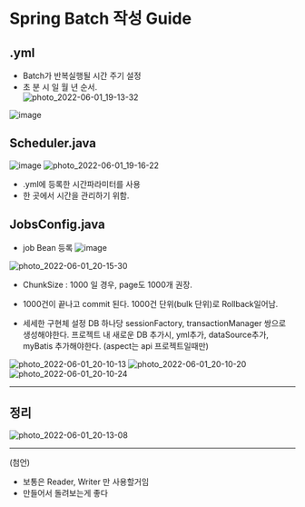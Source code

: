 # Spring Batch 작성 Guide

## .yml
- Batch가 반복실행될 시간 주기 설정
- 초 분 시 일 월 년 순서.    
![photo_2022-06-01_19-13-32](https://user-images.githubusercontent.com/104426801/171381724-f4fa5773-bcd5-4da1-9d58-b7a3a7e0dc5c.jpg)

![image](https://user-images.githubusercontent.com/104426801/171381705-8454b9ba-2087-40c3-b7f9-6d0e8bd18781.png)


## Scheduler.java
![image](https://user-images.githubusercontent.com/104426801/171382472-239e8f31-aadb-430c-a8d0-fc3c915b1007.png)
![photo_2022-06-01_19-16-22](https://user-images.githubusercontent.com/104426801/171382514-f1edca4a-2245-4a5a-8019-845ed707086e.jpg)

- .yml에 등록한 시간파라미터를 사용
- 한 곳에서 시간을 관리하기 위함.

## JobsConfig.java
- job Bean 등록
![image](https://user-images.githubusercontent.com/104426801/171383401-b019f423-ebfa-4af4-86ba-091dc22ceb8a.png)

![photo_2022-06-01_20-15-30](https://user-images.githubusercontent.com/104426801/171392073-af2d1ab3-a818-4485-ba25-47300335c9d3.jpg)


* ChunkSize : 1000 일 경우, page도 1000개 권장.
* 1000건이 끝나고 commit 된다. 1000건 단위(bulk 단위)로 Rollback일어남.

* 세세한 구현체 설정
DB 하나당 sessionFactory, transactionManager 쌍으로 생성해야한다.
프로젝트 내 새로운 DB 추가시, yml추가, dataSource추가, myBatis 추가해야한다. (aspect는 api 프로젝트일때만)

![photo_2022-06-01_20-10-13](https://user-images.githubusercontent.com/104426801/171391165-42b5c877-c64f-49cd-8247-a7524acd0502.jpg)
![photo_2022-06-01_20-10-20](https://user-images.githubusercontent.com/104426801/171391171-fd3ffbeb-83c8-488b-bd9a-6e23bc6ea1a9.jpg)
![photo_2022-06-01_20-10-24](https://user-images.githubusercontent.com/104426801/171391178-6c59301a-1d40-49d4-9b50-8eb14d372680.jpg)

*****

## 정리
![photo_2022-06-01_20-13-08](https://user-images.githubusercontent.com/104426801/171391651-37d21c78-db90-49ca-b139-4bf06718d71e.jpg)



*****


(첨언)
* 보통은 Reader, Writer 만 사용할거임
* 만들어서 돌려보는게 좋다

